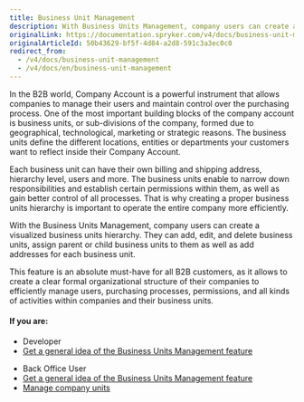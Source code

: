 ```yaml
---
title: Business Unit Management
description: With Business Units Management, company users can create a visualized business units hierarchy- add, edit and delete business units, and much more.
originalLink: https://documentation.spryker.com/v4/docs/business-unit-management
originalArticleId: 50b43629-bf5f-4d84-a2d8-591c3a3ec0c0
redirect_from:
  - /v4/docs/business-unit-management
  - /v4/docs/en/business-unit-management
---
```


In the B2B world, Company Account is a powerful instrument that allows companies to manage their users and maintain control over the purchasing process. One of the most important building blocks of the company account is business units, or sub-divisions of the company, formed due to geographical, technological, marketing or strategic reasons. The business units define the different locations, entities or departments your customers want to reflect inside their Company Account.

Each business unit can have their own billing and shipping address, hierarchy level, users and more. The business units enable to narrow down responsibilities and establish certain permissions within them, as well as gain better control of all processes. That is why creating a proper business units hierarchy is important to operate the entire company more efficiently.

With the Business Units Management, company users can create a visualized business units hierarchy. They can add, edit, and delete business units, assign parent or child business units to them as well as add addresses for each business unit. 

This feature is an absolute must-have for all B2B customers, as it allows to create a clear formal organizational structure of their companies to efficiently manage users, purchasing processes, permissions, and all kinds of activities within companies and their business units.

#### If you are:

<div class="mr-container">
    <div class="mr-list-container">
        <!-- col1 -->
        <div class="mr-col">
            <ul class="mr-list mr-list-green">
                <li class="mr-title">Developer</li>
                <li><a href="https://documentation.spryker.com/v4/docs/business-unit-management-feature-overview" class="mr-link">Get a general idea of the Business Units Management feature</a></li>
             <!--   <li><a href="https://documentation.spryker.com/v4/docs/db-schema-company-account.htm#company-and-business-units" class="mr-link">Learn the database schema for Company and Business Units</a></li>
                <li><a href="https://documentation.spryker.com/v4/docs/db-schema-company-account#company-and-business-unit-addresses" class="mr-link">Learn the database schema for Company and Business Unit Addresses</a></li>-->
            </ul>
        </div>
        <!-- col2 -->
        <div class="mr-col">
            <ul class="mr-list mr-list-blue">
                <li class="mr-title"> Back Office User</li>
                 <li><a href="https://documentation.spryker.com/v4/docs/business-unit-management-feature-overview" class="mr-link">Get a general idea of the Business Units Management feature</a></li>
                <li><a href="https://documentation.spryker.com/v4/docs/managing-companies" class="mr-link">Manage company units</a></li>
            </ul>
        </div>
         </div>
</div>



